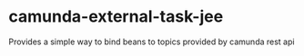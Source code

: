 # camunda-external-task-jee
Provides a simple way to bind beans to topics provided by camunda rest api
